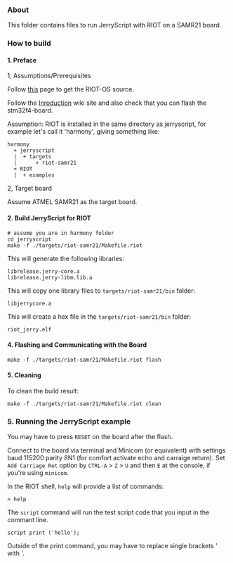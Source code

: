 ### About

This folder contains files to run JerryScript with RIOT on a SAMR21 board.

### How to build

#### 1. Preface

1, Assumptions/Prerequisites


Follow [this](https://www.riot-os.org/#download) page to get the RIOT-OS source.

Follow the [Inroduction](https://github.com/RIOT-OS/RIOT/wiki/Introduction) wiki site and also check that you can flash the stm32f4-board.

Assumption: RIOT is installed in the same directory as jerryscript, for example let's call it 'harmony', giving something like:

```
harmony
  + jerryscript
  |  + targets
  |      + riot-samr21
  + RIOT
  |  + examples
```

2, Target board

Assume ATMEL SAMR21 as the target board.



#### 2. Build JerryScript for RIOT

```
# assume you are in harmony folder
cd jerryscript
make -f ./targets/riot-samr21/Makefile.riot
```

This will generate the following libraries:
```
librelease.jerry-core.a
librelease.jerry-libm.lib.a
```

This will copy one library files to `targets/riot-samr21/bin` folder:
```
libjerrycore.a
```

This will create a hex file in the `targets/riot-samr21/bin` folder:
```
riot_jerry.elf
```

#### 4. Flashing and Communicating with the Board

```
make -f ./targets/riot-samr21/Makefile.riot flash
```


#### 5. Cleaning

To clean the build result:
```
make -f ./targets/riot-samr21/Makefile.riot clean
```


### 5. Running the JerryScript example

You may have to press `RESET` on the board after the flash.

Connect to the board via terminal and Minicom (or equivalent) with settings baud 115200 parity 8N1 (for comfort activate echo and carraige return). 
Set `Add Carriage Ret` option by `CTRL-A` > `Z` > `U` and then `E` at the console, if you're using `minicom`.

In the RIOT shell, `help` will provide a list of commands:
```
> help
```

The `script` command will run the test script code that you input in the commant line.
```
script print ('hello');
```

Outside of the print command, you may have to replace single brackets ' with \'.
